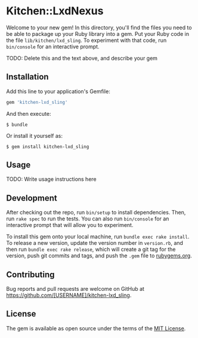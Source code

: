 # Kitchen::LxdNexus

Welcome to your new gem! In this directory, you'll find the files you need to be able to package up your Ruby library into a gem. Put your Ruby code in the file `lib/kitchen/lxd_sling`. To experiment with that code, run `bin/console` for an interactive prompt.

TODO: Delete this and the text above, and describe your gem

## Installation

Add this line to your application's Gemfile:

```ruby
gem 'kitchen-lxd_sling'
```

And then execute:

    $ bundle

Or install it yourself as:

    $ gem install kitchen-lxd_sling

## Usage

TODO: Write usage instructions here

## Development

After checking out the repo, run `bin/setup` to install dependencies. Then, run `rake spec` to run the tests. You can also run `bin/console` for an interactive prompt that will allow you to experiment.

To install this gem onto your local machine, run `bundle exec rake install`. To release a new version, update the version number in `version.rb`, and then run `bundle exec rake release`, which will create a git tag for the version, push git commits and tags, and push the `.gem` file to [rubygems.org](https://rubygems.org).

## Contributing

Bug reports and pull requests are welcome on GitHub at https://github.com/[USERNAME]/kitchen-lxd_sling.

## License

The gem is available as open source under the terms of the [MIT License](http://opensource.org/licenses/MIT).
